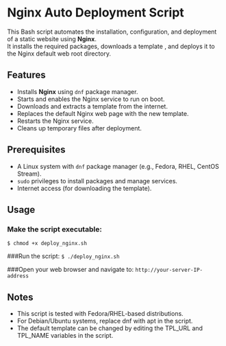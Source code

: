 # Nginx Auto Deployment Script

This Bash script automates the installation, configuration, and deployment of a static website using **Nginx**.  
It installs the required packages, downloads a template , and deploys it to the Nginx default web root directory. 

## Features

- Installs **Nginx** using `dnf` package manager.  
- Starts and enables the Nginx service to run on boot.  
- Downloads and extracts a template from the internet.  
- Replaces the default Nginx web page with the new template.  
- Restarts the Nginx service.  
- Cleans up temporary files after deployment.

## Prerequisites

- A Linux system with `dnf` package manager (e.g., Fedora, RHEL, CentOS Stream).  
- `sudo` privileges to install packages and manage services.  
- Internet access (for downloading the template). 

## Usage

### Make the script executable:
`$ chmod +x deploy_nginx.sh`

###Run the script:
`$ ./deploy_nginx.sh`

###Open your web browser and navigate to:
`http://your-server-IP-address`

## Notes

- This script is tested with Fedora/RHEL-based distributions.
- For Debian/Ubuntu systems, replace dnf with apt in the script.
- The default template can be changed by editing the TPL_URL and TPL_NAME variables in the script.
